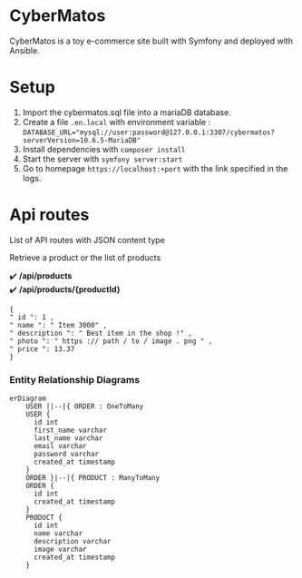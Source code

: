 # CyberMatos

CyberMatos is a toy e-commerce site built with Symfony and deployed with Ansible.

# Setup

1. Import the cybermatos.sql file into a mariaDB database.
2. Create a file `.en.local` with environment variable : `DATABASE_URL="mysql://user:password@127.0.0.1:3307/cybermatos?serverVersion=10.6.5-MariaDB"`
3. Install dependencies with `composer install`
4. Start the server with `symfony server:start`
5. Go to homepage `https://localhost:+port` with the link specified in the logs.

# Api routes

List of API routes with JSON content type

Retrieve a product or the list of products

✔️ **/api/products**   
✔️ **/api/products/{productId}**

```
{
" id ": 1 ,
" name ": " Item 3000" ,
" description ": " Best item in the shop !" ,
" photo ": " https :// path / to / image . png " ,
" price ": 13.37
}
```

### Entity Relationship Diagrams

```mermaid
erDiagram
    USER ||--|{ ORDER : OneToMany
    USER {
      id int
      first_name varchar
      last_name varchar
      email varchar
      password varchar
      created_at timestamp
    }
    ORDER }|--|{ PRODUCT : ManyToMany
    ORDER {
      id int
      created_at timestamp
    }
    PRODUCT {
      id int
      name varchar
      description varchar
      image varchar
      created_at timestamp
    }
```

